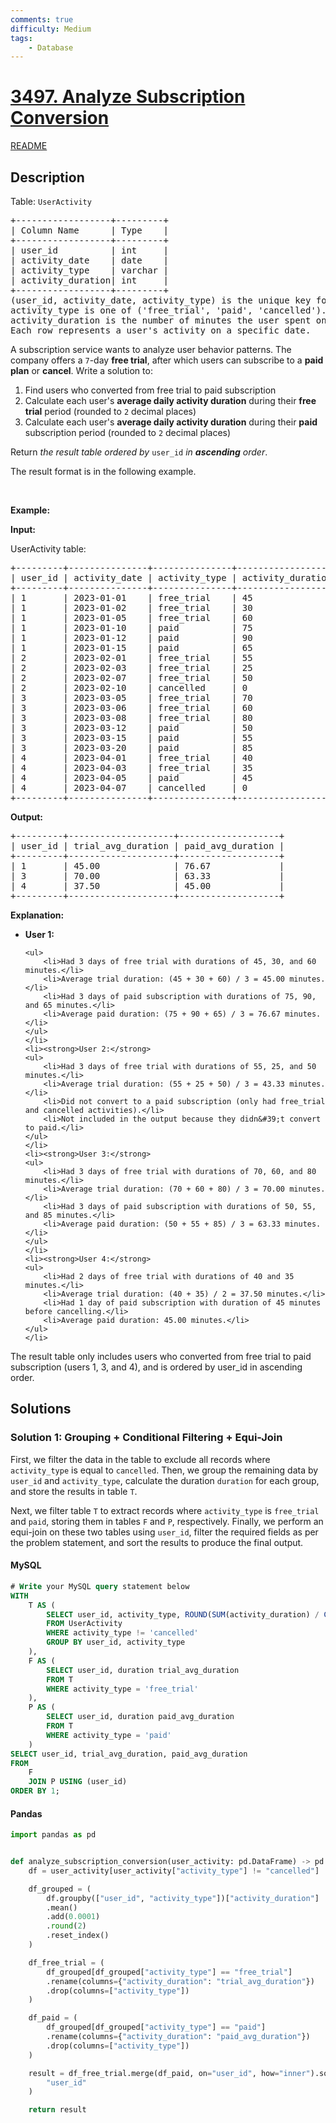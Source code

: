 ```yaml
---
comments: true
difficulty: Medium
tags:
    - Database
---
```


<!-- problem:start -->

# [3497. Analyze Subscription Conversion](https://leetcode.com/problems/analyze-subscription-conversion)

[README](/solution/3400-3499/3497.Analyze%20Subscription%20Conversion/README.md)

## Description

<!-- description:start -->

<p>Table: <code>UserActivity</code></p>

<pre>
+------------------+---------+
| Column Name      | Type    | 
+------------------+---------+
| user_id          | int     |
| activity_date    | date    |
| activity_type    | varchar |
| activity_duration| int     |
+------------------+---------+
(user_id, activity_date, activity_type) is the unique key for this table.
activity_type is one of (&#39;free_trial&#39;, &#39;paid&#39;, &#39;cancelled&#39;).
activity_duration is the number of minutes the user spent on the platform that day.
Each row represents a user&#39;s activity on a specific date.
</pre>

<p>A subscription service wants to analyze user behavior patterns. The company offers a <code>7</code>-day <strong>free trial</strong>, after which users can subscribe to a <strong>paid plan</strong> or <strong>cancel</strong>. Write a solution to:</p>

<ol>
	<li>Find users who converted from free trial to paid subscription</li>
	<li>Calculate each user&#39;s <strong>average daily activity duration</strong> during their <strong>free trial</strong> period (rounded to <code>2</code> decimal places)</li>
	<li>Calculate each user&#39;s <strong>average daily activity duration</strong> during their <strong>paid</strong> subscription period (rounded to <code>2</code> decimal places)</li>
</ol>

<p>Return <em>the result table ordered by </em><code>user_id</code><em> in <strong>ascending</strong> order</em>.</p>

<p>The result format is in the following example.</p>

<p>&nbsp;</p>
<p><strong class="example">Example:</strong></p>

<div class="example-block">
<p><strong>Input:</strong></p>

<p>UserActivity table:</p>

<pre class="example-io">
+---------+---------------+---------------+-------------------+
| user_id | activity_date | activity_type | activity_duration |
+---------+---------------+---------------+-------------------+
| 1       | 2023-01-01    | free_trial    | 45                |
| 1       | 2023-01-02    | free_trial    | 30                |
| 1       | 2023-01-05    | free_trial    | 60                |
| 1       | 2023-01-10    | paid          | 75                |
| 1       | 2023-01-12    | paid          | 90                |
| 1       | 2023-01-15    | paid          | 65                |
| 2       | 2023-02-01    | free_trial    | 55                |
| 2       | 2023-02-03    | free_trial    | 25                |
| 2       | 2023-02-07    | free_trial    | 50                |
| 2       | 2023-02-10    | cancelled     | 0                 |
| 3       | 2023-03-05    | free_trial    | 70                |
| 3       | 2023-03-06    | free_trial    | 60                |
| 3       | 2023-03-08    | free_trial    | 80                |
| 3       | 2023-03-12    | paid          | 50                |
| 3       | 2023-03-15    | paid          | 55                |
| 3       | 2023-03-20    | paid          | 85                |
| 4       | 2023-04-01    | free_trial    | 40                |
| 4       | 2023-04-03    | free_trial    | 35                |
| 4       | 2023-04-05    | paid          | 45                |
| 4       | 2023-04-07    | cancelled     | 0                 |
+---------+---------------+---------------+-------------------+
</pre>

<p><strong>Output:</strong></p>

<pre class="example-io">
+---------+--------------------+-------------------+
| user_id | trial_avg_duration | paid_avg_duration |
+---------+--------------------+-------------------+
| 1       | 45.00              | 76.67             |
| 3       | 70.00              | 63.33             |
| 4       | 37.50              | 45.00             |
+---------+--------------------+-------------------+
</pre>

<p><strong>Explanation:</strong></p>

<ul>
	<li><strong>User 1:</strong>

    <ul>
    	<li>Had 3 days of free trial with durations of 45, 30, and 60 minutes.</li>
    	<li>Average trial duration: (45 + 30 + 60) / 3 = 45.00 minutes.</li>
    	<li>Had 3 days of paid subscription with durations of 75, 90, and 65 minutes.</li>
    	<li>Average paid duration: (75 + 90 + 65) / 3 = 76.67 minutes.</li>
    </ul>
    </li>
    <li><strong>User 2:</strong>
    <ul>
    	<li>Had 3 days of free trial with durations of 55, 25, and 50 minutes.</li>
    	<li>Average trial duration: (55 + 25 + 50) / 3 = 43.33 minutes.</li>
    	<li>Did not convert to a paid subscription (only had free_trial and cancelled activities).</li>
    	<li>Not included in the output because they didn&#39;t convert to paid.</li>
    </ul>
    </li>
    <li><strong>User 3:</strong>
    <ul>
    	<li>Had 3 days of free trial with durations of 70, 60, and 80 minutes.</li>
    	<li>Average trial duration: (70 + 60 + 80) / 3 = 70.00 minutes.</li>
    	<li>Had 3 days of paid subscription with durations of 50, 55, and 85 minutes.</li>
    	<li>Average paid duration: (50 + 55 + 85) / 3 = 63.33 minutes.</li>
    </ul>
    </li>
    <li><strong>User 4:</strong>
    <ul>
    	<li>Had 2 days of free trial with durations of 40 and 35 minutes.</li>
    	<li>Average trial duration: (40 + 35) / 2 = 37.50 minutes.</li>
    	<li>Had 1 day of paid subscription with duration of 45 minutes before cancelling.</li>
    	<li>Average paid duration: 45.00 minutes.</li>
    </ul>
    </li>

</ul>

<p>The result table only includes users who converted from free trial to paid subscription (users 1, 3, and 4), and is ordered by user_id in ascending order.</p>
</div>

<!-- description:end -->

## Solutions

<!-- solution:start -->

### Solution 1: Grouping + Conditional Filtering + Equi-Join

First, we filter the data in the table to exclude all records where `activity_type` is equal to `cancelled`. Then, we group the remaining data by `user_id` and `activity_type`, calculate the duration `duration` for each group, and store the results in table `T`.

Next, we filter table `T` to extract records where `activity_type` is `free_trial` and `paid`, storing them in tables `F` and `P`, respectively. Finally, we perform an equi-join on these two tables using `user_id`, filter the required fields as per the problem statement, and sort the results to produce the final output.

<!-- tabs:start -->

#### MySQL

```sql
# Write your MySQL query statement below
WITH
    T AS (
        SELECT user_id, activity_type, ROUND(SUM(activity_duration) / COUNT(1), 2) duration
        FROM UserActivity
        WHERE activity_type != 'cancelled'
        GROUP BY user_id, activity_type
    ),
    F AS (
        SELECT user_id, duration trial_avg_duration
        FROM T
        WHERE activity_type = 'free_trial'
    ),
    P AS (
        SELECT user_id, duration paid_avg_duration
        FROM T
        WHERE activity_type = 'paid'
    )
SELECT user_id, trial_avg_duration, paid_avg_duration
FROM
    F
    JOIN P USING (user_id)
ORDER BY 1;
```

#### Pandas

```python
import pandas as pd


def analyze_subscription_conversion(user_activity: pd.DataFrame) -> pd.DataFrame:
    df = user_activity[user_activity["activity_type"] != "cancelled"]

    df_grouped = (
        df.groupby(["user_id", "activity_type"])["activity_duration"]
        .mean()
        .add(0.0001)
        .round(2)
        .reset_index()
    )

    df_free_trial = (
        df_grouped[df_grouped["activity_type"] == "free_trial"]
        .rename(columns={"activity_duration": "trial_avg_duration"})
        .drop(columns=["activity_type"])
    )

    df_paid = (
        df_grouped[df_grouped["activity_type"] == "paid"]
        .rename(columns={"activity_duration": "paid_avg_duration"})
        .drop(columns=["activity_type"])
    )

    result = df_free_trial.merge(df_paid, on="user_id", how="inner").sort_values(
        "user_id"
    )

    return result
```

<!-- tabs:end -->

<!-- solution:end -->

<!-- problem:end -->
